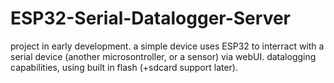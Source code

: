 # ESP32-Serial-Datalogger-Server
project in early development.
a simple device uses ESP32 to interract with a serial device (another microsontroller, or a sensor) via webUI.
datalogging capabilities, using built in flash (+sdcard support later).
